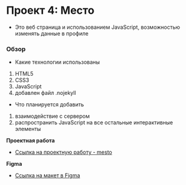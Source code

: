 # Проект 4: Место

* Это веб страница и использованием JavaScript, возможностью изменять данные в профиле

### Обзор

* Какие технологии использованы
1. HTML5
2. CSS3
3. JavaScript
4. добавлен файл .nojekyll

* Что планируется добавить
1. взаимодействие с сервером
2. распространить JavaScript на все остальные интерактивные элементы



**Проектная работа**
* [Ссылка на проектную работу - mesto](https://telepuzig.github.io/mesto)


**Figma**

* [Ссылка на макет в Figma](https://www.figma.com/file/StZjf8HnoeLdiXS7dYrLAh/JavaScript.-Sprint-4)
